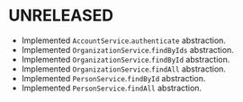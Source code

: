 # UNRELEASED

  * Implemented `AccountService`.`authenticate` abstraction.
  * Implemented `OrganizationService`.`findByIds` abstraction.
  * Implemented `OrganizationService`.`findById` abstraction.
  * Implemented `OrganizationService`.`findAll` abstraction.
  * Implemented `PersonService`.`findById` abstraction.
  * Implemented `PersonService`.`findAll` abstraction.
